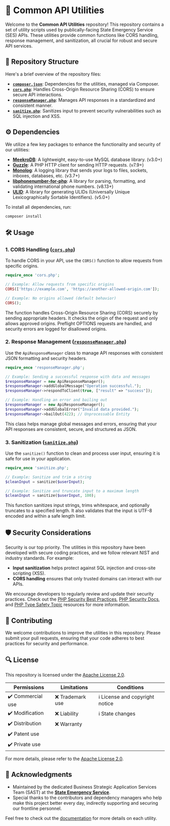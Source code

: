# 🚒 Common API Utilities

Welcome to the **Common API Utilities** repository! This repository contains a set of utility scripts used by publically-facing State Emergency Service (SES) APIs. These utilities provide common functions like CORS handling, response management, and sanitization, all crucial for robust and secure API services.

## 📂 Repository Structure

Here's a brief overview of the repository files:

- **[`composer.json`](#dependencies)**: Dependencies for the utilities, managed via Composer.
- **[`cors.php`](#1-cors-handling-corsphp)**: Handles Cross-Origin Resource Sharing (CORS) to ensure secure API interactions.
- **[`responseManager.php`](#2-response-management-responsemanagerphp)**: Manages API responses in a standardized and consistent manner.
- **[`sanitize.php`](#3-sanitization-sanitizephp)**: Sanitizes input to prevent security vulnerabilities such as SQL injection and XSS.

## ⚙️ Dependencies

We utilize a few key packages to enhance the functionality and security of our utilities:

- **[MeekroDB](https://github.com/SergeyTsalkov/meekrodb)**: A lightweight, easy-to-use MySQL database library. (v3.0+)
- **[Guzzle](https://github.com/guzzle/guzzle)**: A PHP HTTP client for sending HTTP requests. (v7.9+)
- **[Monolog](https://github.com/Seldaek/monolog)**: A logging library that sends your logs to files, sockets, inboxes, databases, etc. (v3.7+)
- **[libphonenumber-for-php](https://github.com/giggsey/libphonenumber-for-php)**: A library for parsing, formatting, and validating international phone numbers. (v8.13+)
- **[ULID](https://github.com/robinvdvleuten/ulid)**: A library for generating ULIDs (Universally Unique Lexicographically Sortable Identifiers). (v5.0+)

To install all dependencies, run:

```bash
composer install
```

## 🛠️ Usage

### 1. CORS Handling ([`cors.php`](./cors.php))

To handle CORS in your API, use the `CORS()` function to allow requests from specific origins.

```php
require_once 'cors.php';

// Example: Allow requests from specific origins
CORS(['https://example.com', 'https://another-allowed-origin.com']);

// Example: No origins allowed (default behavior)
CORS();
```

The function handles Cross-Origin Resource Sharing (CORS) securely by sending appropriate headers. It checks the origin of the request and only allows approved origins. Preflight OPTIONS requests are handled, and security errors are logged for disallowed origins.

### 2. Response Management ([`responseManager.php`](./responseManager.php))

Use the `ApiResponseManager` class to manage API responses with consistent JSON formatting and security headers.

```php
require_once 'responseManager.php';

// Example: Sending a successful response with data and messages
$responseManager = new ApiResponseManager();
$responseManager->addGlobalMessage("Operation successful.");
$responseManager->respondToClient(true, ["result" => "success"]);

// Example: Handling an error and bailing out
$responseManager = new ApiResponseManager();
$responseManager->addGlobalError("Invalid data provided.");
$responseManager->bailOut(422); // Unprocessable Entity
```

This class helps manage global messages and errors, ensuring that your API responses are consistent, secure, and structured as JSON.

### 3. Sanitization ([`sanitize.php`](./sanitize.php))

Use the `sanitize()` function to clean and process user input, ensuring it is safe for use in your application.

```php
require_once 'sanitize.php';

// Example: Sanitize and trim a string
$cleanInput = sanitize($userInput);

// Example: Sanitize and truncate input to a maximum length
$cleanInput = sanitize($userInput, 100);
```

This function sanitizes input strings, trims whitespace, and optionally truncates to a specified length. It also validates that the input is UTF-8 encoded and within a safe length limit.


## 🛡️ Security Considerations

Security is our top priority. The utilities in this repository have been developed with secure coding practices, and we follow relevant NIST and industry standards. For example:

- **Input sanitization** helps protect against SQL injection and cross-site scripting (XSS).
- **CORS handling** ensures that only trusted domains can interact with our APIs.

We encourage developers to regularly review and update their security practices. Check out the [PHP Security Best Practices](https://phptherightway.com/#security), [PHP Security Docs](https://www.php.net/manual/en/security.php), and [PHP Type Safety Topic](https://thephp.cc/topics/type-safety) resources for more information.

## 🤝 Contributing

We welcome contributions to improve the utilities in this repository. Please submit your pull requests, ensuring that your code adheres to best practices for security and performance.

## 🔍 License

This repository is licensed under the [Apache License 2.0](https://www.apache.org/licenses/LICENSE-2.0).

| Permissions                        | Limitations                      | Conditions                         |
| ---------------------------------- | --------------------------------- | ---------------------------------- |
| ✔️ Commercial use                  | ❌ Trademark use                  | ℹ️ License and copyright notice    |
| ✔️ Modification                    | ❌ Liability                      | ℹ️ State changes                   |
| ✔️ Distribution                    | ❌ Warranty                       |                                    |
| ✔️ Patent use                      |                                   |                                    |
| ✔️ Private use                     |                                   |                                    |

For more details, please refer to the [Apache License 2.0](LICENSE).

## 🎉 Acknowledgments

- Maintained by the dedicated Business Strategic Application Services Team (SAST) at the [**State Emergency Service**](https://wases.com.au).
- Special thanks to the contributors and dependency managers who help make this project better every day, indirectly supporting and securing our frontline personnel.

Feel free to check out the [documentation](https://github.com/dfes-ses/common-api-utilities/wiki) for more details on each utility.
